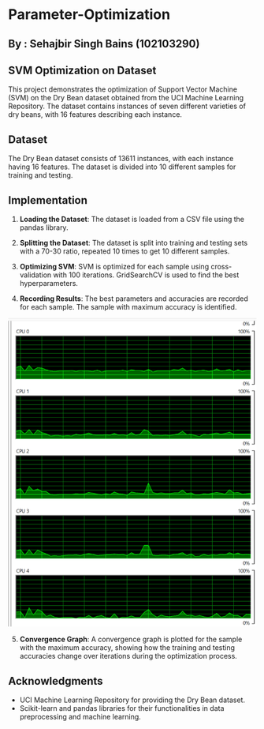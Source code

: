 # Parameter-Optimization
## By : Sehajbir Singh Bains (102103290)

## SVM Optimization on Dataset

This project demonstrates the optimization of Support Vector Machine (SVM) on the Dry Bean dataset obtained from the UCI Machine Learning Repository. The dataset contains instances of seven different varieties of dry beans, with 16 features describing each instance.

## Dataset

The Dry Bean dataset consists of 13611 instances, with each instance having 16 features. The dataset is divided into 10 different samples for training and testing.

## Implementation

1. **Loading the Dataset**: The dataset is loaded from a CSV file using the pandas library.

2. **Splitting the Dataset**: The dataset is split into training and testing sets with a 70-30 ratio, repeated 10 times to get 10 different samples.

3. **Optimizing SVM**: SVM is optimized for each sample using cross-validation with 100 iterations. GridSearchCV is used to find the best hyperparameters.

4. **Recording Results**: The best parameters and accuracies are recorded for each sample. The sample with maximum accuracy is identified.

![notfound](https://github.com/Sehaj4546/Multi-Threading/blob/144682ce14785e842d050577ea8caca1fefe00c0/cpu1.png)



5. **Convergence Graph**: A convergence graph is plotted for the sample with the maximum accuracy, showing how the training and testing accuracies change over iterations during the optimization process.





## Acknowledgments

- UCI Machine Learning Repository for providing the Dry Bean dataset.
- Scikit-learn and pandas libraries for their functionalities in data preprocessing and machine learning.
